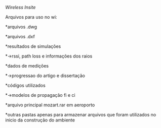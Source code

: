<i> Wireless Insite </i>

<bold>Arquivos para uso no wi:</bold>

*arquivos .dwg

*arquivos .dxf

*resultados de simulações
<p>*->rssi, path loss e informações dos raios</p>
<p> </p>

*dados de medições
<p>*->progressao do artigo e dissertação</p>
<p> </p>

*códigos utilizados
<p>*->modelos de propagação fi e ci</p>
<p> </p>

*arquivo principal mozart.rar em aeroporto

*outras pastas apenas para armazenar arquivos que foram utilizados no inicio da construção do ambiente
